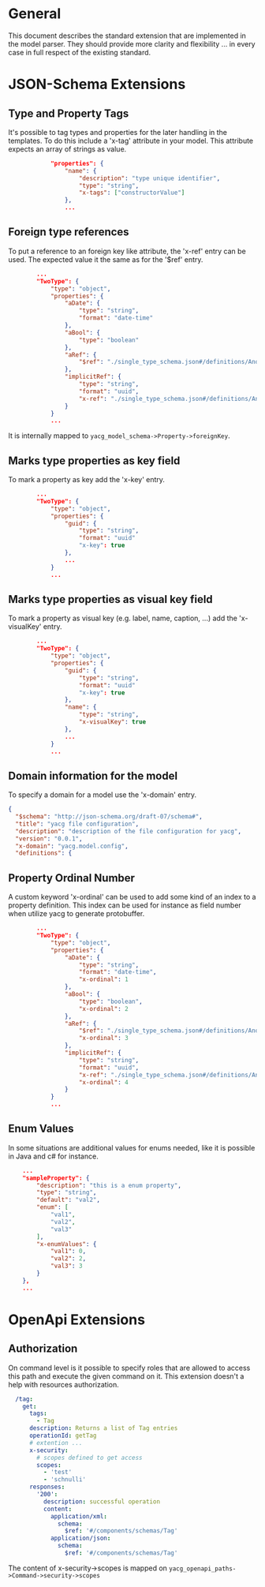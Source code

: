 # General
This document describes the standard extension that are implemented in the
model parser. They should provide more clarity and flexibility ... in every
case in full respect of the existing standard.

# JSON-Schema Extensions
## Type and Property Tags
It's possible to tag types and properties for the later handling in the templates. To do this 
include a 'x-tag' attribute in your model. This attribute expects an array of strings as value.

```json
            "properties": {
                "name": {
                    "description": "type unique identifier",
                    "type": "string",
                    "x-tags": ["constructorValue"]
                },
                ...
```

## Foreign type references
To put a reference to an foreign key like attribute, the 'x-ref' entry can be used. The
expected value it the same as for the '$ref' entry.

```json
        ...
        "TwoType": {
            "type": "object",
            "properties": {
                "aDate": {
                    "type": "string",
                    "format": "date-time"
                },
                "aBool": {
                    "type": "boolean"
                },
                "aRef": {
                    "$ref": "./single_type_schema.json#/definitions/AnotherType"
                },
                "implicitRef": {
                    "type": "string",
                    "format": "uuid",
                    "x-ref": "./single_type_schema.json#/definitions/AnotherType"
                }
            }
            ...
```

It is internally mapped to `yacg_model_schema->Property->foreignKey`.

## Marks type properties as key field
To mark a property as key add the 'x-key' entry. 

```json
        ...
        "TwoType": {
            "type": "object",
            "properties": {
                "guid": {
                    "type": "string",
                    "format": "uuid"
                    "x-key": true
                },                
                ...
            }
            ...
```

## Marks type properties as visual key field
To mark a property as visual key (e.g. label, name, caption, ...) add the 'x-visualKey' entry. 

```json
        ...
        "TwoType": {
            "type": "object",
            "properties": {
                "guid": {
                    "type": "string",
                    "format": "uuid"
                    "x-key": true
                },                
                "name": {
                    "type": "string",
                    "x-visualKey": true
                },                
                ...
            }
            ...
```

## Domain information for the model
To specify a domain for a model use the 'x-domain' entry.

```json
{
  "$schema": "http://json-schema.org/draft-07/schema#",
  "title": "yacg file configuration",
  "description": "description of the file configuration for yacg",
  "version": "0.0.1",
  "x-domain": "yacg.model.config",
  "definitions": {
 ```

## Property Ordinal Number
A custom keyword 'x-ordinal' can be used to add some kind of an index to 
a property definition. This index can be used for instance as field number when utilize yacg to generate protobuffer.

```json
        ...
        "TwoType": {
            "type": "object",
            "properties": {
                "aDate": {
                    "type": "string",
                    "format": "date-time",
                    "x-ordinal": 1
                },                
                "aBool": {
                    "type": "boolean",
                    "x-ordinal": 2
                },
                "aRef": {
                    "$ref": "./single_type_schema.json#/definitions/AnotherType",
                    "x-ordinal": 3
                },
                "implicitRef": {
                    "type": "string",
                    "format": "uuid",
                    "x-ref": "./single_type_schema.json#/definitions/AnotherType",
                    "x-ordinal": 4
                }
            }
            ...
```

## Enum Values
In some situations are additional values for enums needed, like it is possible in Java
and c# for instance.

```json
    ...
    "sampleProperty": {
        "description": "this is a enum property",
        "type": "string",
        "default": "val2",
        "enum": [
            "val1",
            "val2",
            "val3"
        ],
        "x-enumValues": {
            "val1": 0,
            "val2": 2,
            "val3": 3
        }
    },
    ...
```




# OpenApi Extensions
## Authorization
On command level is it possible to specify roles that are allowed to access
this path and execute the given command on it. This extension doesn't a help
with resources authorization.

```yaml
  /tag:
    get:
      tags:
        - Tag
      description: Returns a list of Tag entries
      operationId: getTag
      # extention ...
      x-security:
        # scopes defined to get access
        scopes: 
          - 'test'
          - 'schnulli'
      responses:
        '200':
          description: successful operation
          content:
            application/xml:
              schema:
                $ref: '#/components/schemas/Tag'
            application/json:
              schema:
                $ref: '#/components/schemas/Tag'
```

The content of x-security->scopes is mapped on `yacg_openapi_paths->Command->security->scopes`
